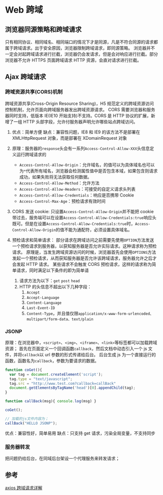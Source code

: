 # Web 跨域

## 浏览器同源策略和跨域请求

只有相同协议、相同域名、相同端口的情况下才是同源，凡是不符合同源的请求都属于跨域请求。出于安全原因，浏览器限制跨域请求，即同源策略。
浏览器并不一定会对起跨域请求进行拦截，浏览器仍会发请求，但是会对响应进行拦截。部分浏览器不允许 HTTPS 页面跨域请求 HTTP 资源，会直对请求进行拦截。

## Ajax 跨域请求

### 跨域资源共享(CORS)机制

跨域资源共享(Cross-Origin Resource Sharing)，H5 规范定义的跨域资源访问控制机制，允许页面向跨域服务器发出跨域资源请求。
CORS 需要浏览器和服务器同时支持，低版本 IE(IE10 开始支持)不支持。CORS 是 HTTP 协议的扩展，新增了一组 HTTP 头部字段，允许付服务器声明允许哪些站点跨域访问。

1. 优点：简单方便
   缺点：兼容性问题，IE8 和 IE9 的该方法不是部署在 XMLHttpRequest 对象，而是部署在 XDomainRequest 对象

2. 原理：服务器的`response`头会有一系列`Access-Control-Allow-XXX`头信息定义运行跨域请求的

   - `Access-Control-Allow-Origin`：允许域名，的值可以为具体域名也可以为`*`代表所有域名，浏览器会检测属性值中是否包含本域，如果包含则请求成功，如果失败将无法获取任何数据。
   - `Access-Control-Allow-Method`：允许方法
   - `Access-Control-Allow-Headers`：可接受的自定义请求头列表
   - `Access-Control-Allow-Credentials`：响应是否携带 Cookie
   - `Access-Control-Max-Age`：预检请求有效时间

3. CORS 发送 cookie:
   只设置`Access-Control-Allow-Origin`并不能把 cookie 带过去，服务端可以在设置`Access-Control-Allow-Credentials:true`响应头既可。但是在设置`Access-Control-Allow-Credentials:true`时，`Access-Control-Allow-Origin`的值不能为通配符，必须设置具体域名。

4. 预检请求和简单请求：
   部分请求在跨域访问之前需要先使用`OPTION`方法发送一个预检请求到服务器，以获知服务器是否允许实际请求。这种请求称为预检请求。
   原理是，当发生跨域资源访问的时候，浏览器首先会使用`OPTIONS`方法发起一个预检请求，从而获知服务器是否允许该跨域请求，服务器允许之后才会发起 HTTP 请求。
   某些请求不会触发 CORS 预检请求，这样的请求称为简单请求，同时满足以下条件的即为简单请
   1. 请求方法为以下：`get` `post` `head`
   2. HTTP 的头信息不超出以下几种字段：
      1. `Accept`
      2. `Accept-Language`
      3. `Content-Language`
      4. `Last-Event-ID`
      5. `Content-Type`，并且值仅限`application/x-www-form-urlencoded、multipart/form-data、text/plain`

### JSONP

原理：在浏览器中，`<script>`、`<img>`、`<iframe>`、`<link>`等标签都可以加载跨域资源；
首先在页面定义一个回调函数`callback`，然后文档中动态引入一个 js 文件，并将`callback`以 url 参数的形式传递给后台。
后台生成 js 为一个直接运行的函数，函数名为`callback`，参数为要请求的数据。

```JavaScript
function coGet(){
  var tag = document.createElement('script');
  tag.type = "text/javascript";
  tag.src = "http://www.test.com?callback=callBack"
  document.getElementsByTagName('head')[0].appendChild(tag);
}

function callBack(msg){ console.log(msg) }

coGet();

// 加载的js文件内容为；
callBack("HELLO JSONP");
```

优点：兼容性好，简单易用
缺点：只支持 get 请求，污染全局变量，不支持同步

### 服务器转发

把问题扔给后台，在同域后台架设一个代理服务来转发请求；

## 参考

[axios 跨域请求详解](https://juejin.cn/post/6844903850684465159)
